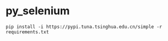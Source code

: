 # py_selenium

```shell
pip install -i https://pypi.tuna.tsinghua.edu.cn/simple -r requirements.txt
```

